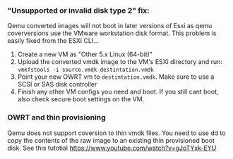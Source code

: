 ### "Unsupported or invalid disk type 2" fix:
Qemu converted images will not boot in later versions of Esxi as qemu coverversions use the VMware workstation disk format.
This problem is easily fixed from the ESXi CLI...

1. Create a new VM as "Other 5.x Linux (64-bit)"
2. Upload the converted vmdk image to the VM's ESXi directory and run:
`vmkfstools -i source.vmdk destintation.vmdk`
3. Point your new OWRT vm to `destintation.vmdk`. Make sure to use a SCSI or SAS disk controller
4. Finish any other VM configs you need and boot. If you still cant boot, also check secure boot settings on the VM.

### OWRT and thin provisioning
Qemu does not support coversion to thin vmdk files. You need to use dd to copy the contents of the raw image to an existing thin provisioned boot disk. See this tutotial https://www.youtube.com/watch?v=gJoTYxk-EYU
